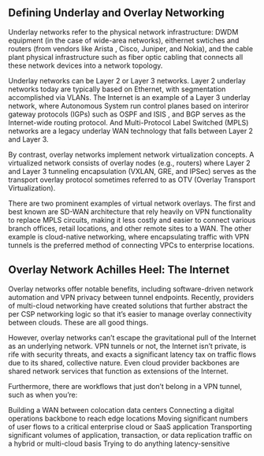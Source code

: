 ## Defining Underlay and Overlay Networking

Underlay networks refer to the physical network infrastructure: DWDM equipment (in the case of wide-area networks), eithernet swtiches and routers (from vendors like Arista , Cisco, Juniper, and Nokia), and the cable plant physical infrastructure such as fiber optic cabling that connects all these network devices into a network topology.


Underlay networks can be Layer 2 or Layer 3 networks. Layer 2 underlay networks today are typically based on Ethernet, with segmentation accomplished via VLANs. The Internet is an example of a Layer 3 underlay network, where Autonomous System run control planes based on interiror gateway protocols (IGPs) such as OSPF and ISIS , and BGP serves as the Internet-wide routing protocol. And Multi-Protocol Label Switched (MPLS) networks are a legacy underlay WAN technology that falls between Layer 2 and Layer 3.

By contrast, overlay networks implement network virtualization concepts. A virtualized network consists of overlay nodes (e.g., routers) where Layer 2 and Layer 3 tunneling encapsulation (VXLAN, GRE, and IPSec) serves as the transport overlay protocol sometimes referred to as OTV (Overlay Transport Virtualization).



There are two prominent examples of virtual network overlays. The first and best known are SD-WAN architecture that rely heavily on VPN functionality to replace MPLS circuits, making it less costly and easier to connect various branch offices, retail locations, and other remote sites to a WAN. The other example is cloud-native networking, where encapsulating traffic with VPN tunnels is the preferred method of connecting VPCs to enterprise locations.


## Overlay Network Achilles Heel: The Internet

Overlay networks offer notable benefits, including software-driven network automation and VPN privacy between tunnel endpoints. Recently, providers of multi-cloud networking have created solutions that further abstract the per CSP networking logic so that it’s easier to manage overlay connectivity between clouds. These are all good things.

However, overlay networks can’t escape the gravitational pull of the Internet as an underlying network. VPN tunnels or not, the Internet isn’t private, is rife with security threats, and exacts a significant latency tax on traffic flows due to its shared, collective nature. Even cloud provider backbones are shared network services that function as extensions of the Internet.

Furthermore, there are workflows that just don’t belong in a VPN tunnel, such as when you’re:


Building a WAN between colocation data centers
Connecting a digital operations backbone to reach edge locations
Moving significant numbers of user flows to a critical enterprise cloud or SaaS application
Transporting significant volumes of application, transaction, or data replication traffic on a hybrid or multi-cloud basis
Trying to do anything latency-sensitive